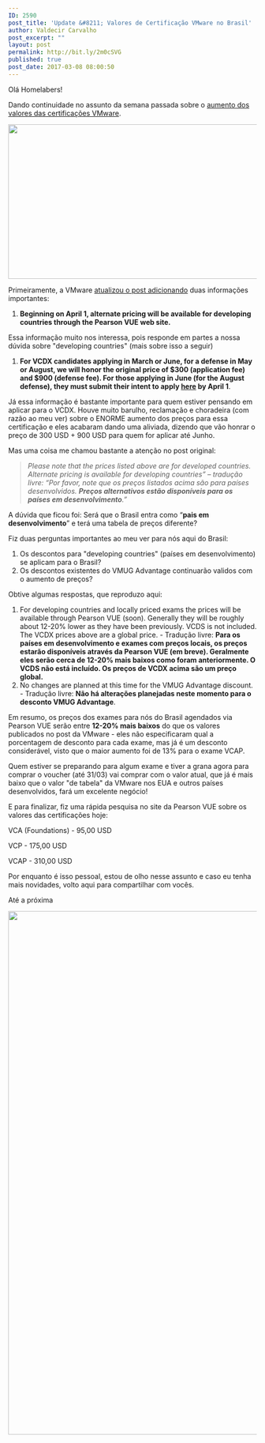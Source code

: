```yaml
---
ID: 2590
post_title: 'Update &#8211; Valores de Certificação VMware no Brasil'
author: Valdecir Carvalho
post_excerpt: ""
layout: post
permalink: http://bit.ly/2m0cSVG
published: true
post_date: 2017-03-08 08:00:50
---
```

Olá Homelabers!

Dando continuidade no assunto da semana passada sobre o <a href="http://homelaber.com.br/mudanca-de-precos-para-certificacao-vmware/" target="_blank">aumento dos valores das certificações VMware</a>.

<img class="aligncenter wp-image-2595 size-full" src="http://homelaber.com.br/site/wp-content/uploads/2017/03/aumento-de-preços.jpg" width="565" height="313" />

Primeiramente, a VMware <a href="https://blogs.vmware.com/education/2017/03/certification-exam-price-increase-april-1.html" target="_blank">atualizou o post adicionando</a> duas informações importantes:

<ol>
    <li><strong>Beginning on April 1, alternate pricing will be available for developing countries through the Pearson VUE web site.</strong></li>
</ol>

Essa informação muito nos interessa, pois responde em partes a nossa dúvida sobre "developing countries" (mais sobre isso a seguir)

<ol>
    <li><strong>For VCDX candidates applying in March or June, for a defense in May or August, we will honor the original price of $300 (application fee) and $900 (defense fee). For those applying in June (for the August defense), they must submit their intent to apply <a href="https://app.smartsheet.com/b/form?EQBCT=3e70550b2b074490b857e6df1ebafe61" name="&amp;lpos=apps_scodevmw : 13">here</a> by April 1</strong>.</li>
</ol>

Já essa informação é bastante importante para quem estiver pensando em aplicar para o VCDX. Houve muito barulho, reclamação e choradeira (com razão ao meu ver) sobre o ENORME aumento dos preços para essa certificação e eles acabaram dando uma aliviada, dizendo que vão honrar o preço de 300 USD + 900 USD para quem for aplicar até Junho.

Mas uma coisa me chamou bastante a atenção no post original:

<blockquote><em>Please note that the prices listed above are for developed countries. Alternate pricing is available for developing countries” – tradução livre: “Por favor, note que os preços listados acima são para países desenvolvidos. <strong>Preços alternativos estão disponíveis para os países em desenvolvimento</strong>.” </em></blockquote>

A dúvida que ficou foi: Será que o Brasil entra como “<strong>pais em desenvolvimento</strong>” e terá uma tabela de preços diferente?

<!--more-->Fiz duas perguntas importantes ao meu ver para nós aqui do Brasil:

<ol>
    <li>Os descontos para "developing countries" (países em desenvolvimento) se aplicam para o Brasil?</li>
    <li>Os descontos existentes do VMUG Advantage continuarão validos com o aumento de preços?</li>
</ol>

Obtive algumas respostas, que reproduzo aqui:

<ol>
    <li>For developing countries and locally priced exams the prices will be available through Pearson VUE (soon). Generally they will be roughly about 12-20% lower as they have been previously. VCDS is not included. The VCDX prices above are a global price. - Tradução livre: <strong>Para os países em desenvolvimento e exames com preços locais, os preços estarão disponíveis através da Pearson VUE (em breve). Geralmente eles serão cerca de 12-20% mais baixos como foram anteriormente. O VCDS não está incluído. Os preços de VCDX acima são um preço global.</strong></li>
    <li>No changes are planned at this time for the VMUG Advantage discount. - Tradução livre: <strong>Não há alterações planejadas neste momento para o desconto VMUG Advantage</strong>.</li>
</ol>

Em resumo, os preços dos exames para nós do Brasil agendados via Pearson VUE serão entre <strong>12-20% mais baixos</strong> do que os valores publicados no post da VMware - eles não especificaram qual a porcentagem de desconto para cada exame, mas já é um desconto considerável, visto que o maior aumento foi de 13% para o exame VCAP.

Quem estiver se preparando para algum exame e tiver a grana agora para comprar o voucher (até 31/03) vai comprar com o valor atual, que já é mais baixo que o valor "de tabela" da VMware nos EUA e outros países desenvolvidos, fará um excelente negócio!

E para finalizar, fiz uma rápida pesquisa no site da Pearson VUE sobre os valores das certificações hoje:

VCA (Foundations) - 95,00 USD

VCP - 175,00 USD

VCAP - 310,00 USD

Por enquanto é isso pessoal, estou de olho nesse assunto e caso eu tenha mais novidades, volto aqui para compartilhar com vocês.

Até a próxima

<img class="aligncenter wp-image-2592 size-full" src="http://homelaber.com.br/site/wp-content/uploads/2017/03/2017-03-07-20_36_31-Certification-Exam-Price-Increase-on-April-1-VMware-Education-Certification-.png" width="851" height="1060" />